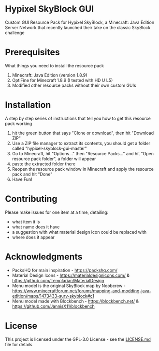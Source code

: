 # Hypixel SkyBlock GUI
Custom GUI Resource Pack for Hypixel SkyBlock, a Minecraft: Java Edition Server Network that recently launched their take on the classic SkyBlock challenge

# Prerequisites
What things you need to install the resource pack

1. Minecraft: Java Edition (version 1.8.9)
2. OptiFine for Minecraft 1.8.9 (I tested with HD U L5)
3. Modified other resource packs without their own custom GUIs

# Installation
A step by step series of instructions that tell you how to get this resource pack working

1. hit the green button that says "Clone or download", then hit "Download ZIP"
2. Use a ZIP file manager to extract its contents, you should get a folder called "hypixel-skyblock-gui-master"
3. Go to Minecraft, hit "Options..." then "Resource Packs..." and hit "Open resource pack folder", a folder will appear
4. paste the extracted folder there
5. Reopen the resource pack window in Minecraft and apply the resource pack and hit "Done"
6. Have Fun!

# Contributing
Please make issues for one item at a time, detailing:
* what item it is
* what name does it have
* a suggestion with what material design icon could be replaced with
* where does it appear

# Acknowledgments
* PacksHQ for main inspiration - https://packshq.com/
* Material Design Icons - https://materialdesignicons.com/ & https://github.com/Templarian/MaterialDesign
* Menu model is the original SkyBlock map by Noobcrew - https://www.minecraftforum.net/forums/mapping-and-modding-java-edition/maps/1473433-surv-skyblock#c1
* Menu model made with Blockbench - https://blockbench.net/ & https://github.com/JannisX11/blockbench

# License
This project is licensed under the GPL-3.0 License - see the [LICENSE.md](LICENSE.md) file for details
